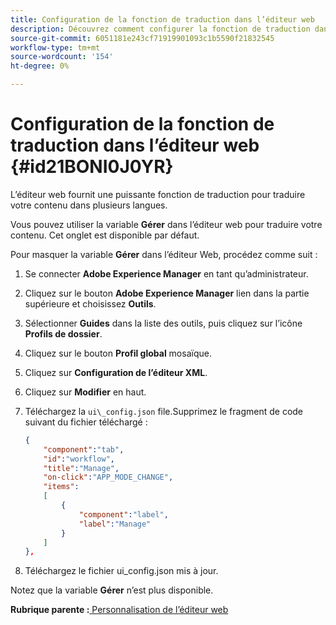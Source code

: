 ```yaml
---
title: Configuration de la fonction de traduction dans l’éditeur web
description: Découvrez comment configurer la fonction de traduction dans l’éditeur web
source-git-commit: 6051181e243cf71919901093c1b5590f21832545
workflow-type: tm+mt
source-wordcount: '154'
ht-degree: 0%

---
```



# Configuration de la fonction de traduction dans l’éditeur web {#id21BONI0J0YR}

L’éditeur web fournit une puissante fonction de traduction pour traduire votre contenu dans plusieurs langues.

Vous pouvez utiliser la variable **Gérer** dans l’éditeur web pour traduire votre contenu. Cet onglet est disponible par défaut.

Pour masquer la variable **Gérer** dans l’éditeur Web, procédez comme suit :

1. Se connecter **Adobe Experience Manager** en tant qu’administrateur.
1. Cliquez sur le bouton **Adobe Experience Manager** lien dans la partie supérieure et choisissez **Outils**.
1. Sélectionner **Guides** dans la liste des outils, puis cliquez sur l’icône **Profils de dossier**.
1. Cliquez sur le bouton **Profil global** mosaïque.
1. Cliquez sur **Configuration de l’éditeur XML**.
1. Cliquez sur **Modifier** en haut.
1. Téléchargez la `ui\_config.json` file.Supprimez le fragment de code suivant du fichier téléchargé :

   ```json
   {
       "component":"tab",
       "id":"workflow",
       "title":"Manage",
       "on-click":"APP_MODE_CHANGE",
       "items":
       [
           {
               "component":"label",
               "label":"Manage"
           }
       ]
   },
   ```

1. Téléchargez le fichier ui\_config.json mis à jour.

Notez que la variable **Gérer** n’est plus disponible.

**Rubrique parente :**[ Personnalisation de l’éditeur web](conf-web-editor.md)

